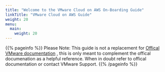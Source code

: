 ```yaml
---
title: "Welcome to the VMware Cloud on AWS On-Boarding Guide"
linkTitle: "VMware Cloud on AWS Guide"
weight: 20
menu:
  main:
    weight: 20
---
```


{{% pageinfo %}}
Please Note: This guide is not a replacement for <a href="https://docs.vmware.com/en/VMware-Cloud-on-AWS/index.html" target="_blank">Offical VMware documentation</a> , this is only meant to complement the offical documenation as a helpful reference. When in doubt refer to offical documentation or contact VMware Support.
{{% /pageinfo %}}
